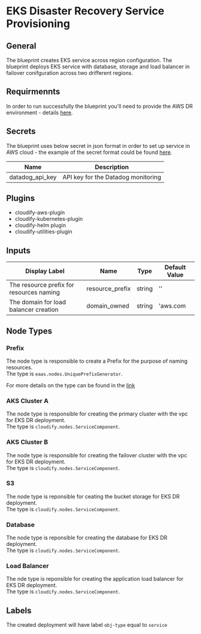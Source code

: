 # EKS Disaster Recovery Service Provisioning

## General

The blueprint creates EKS service across region configuration. The blueprint deploys EKS service with database, storage and load balancer in failover conifguration across two drifferent regions. 

## Requirmennts

In order to run successfully the blueprint you'll need to provide the AWS DR environment - details [here](https://github.com/cloudify-community/eaas-example). 

## Secrets

The blueprint uses below secret in json format in order to set up service in AWS cloud - the example of the secret format could be found [here](https://github.com/cloudify-community/eaas-example/blob/master/secret.json).

| Name                  | Description                        |
| --------------------- | ---------------------------------- |
| datadog_api_key       | API key for the Datadog monitoring |


## Plugins

* cloudify-aws-plugin
* cloudify-kubernetes-plugin
* cloudify-helm plugin
* cloudify-utilities-plugin

## Inputs

| Display Label                            | Name                | Type              | Default Value                                    |
| ---------------------------------------- | ------------------- | ----------------- | ------------------------------------------------ |
| The resource prefix for resources naming | resource_prefix     | string            | ''                                               |
| The domain for load balancer creation    | domain_owned        | string            | 'aws.com                                         |

## Node Types

### Prefix
The node type is responsible to create a Prefix for the purpose of naming resources.\
The type is `eaas.nodes.UniquePrefixGenerator`.

For more details on the type can be found in the [link](https://github.com/cloudify-community/eaas-example/blob/master/utils/custom_types.yaml)

### AKS Cluster A
The node type is responsible for creating the primary cluster with the vpc for EKS DR deployment.\
The type is `cloudify.nodes.ServiceComponent`.

### AKS Cluster B
The node type is responsible for creating the failover cluster with the vpc for EKS DR deployment.\
The type is `cloudify.nodes.ServiceComponent`.

### S3 
The node type is reponsible for ceating the bucket storage for EKS DR deployment.\
The type is `cloudify.nodes.ServiceComponent`.

### Database
The node type is reponsible for creating the database for EKS DR deployment.\
The type is `cloudify.nodes.ServiceComponent`.

### Load Balancer
The nde type is reponsible for creating the application load balancer for EKS DR deployment.\
The type is `cloudify.nodes.ServiceComponent`.

## Labels

The created deployment will have label `obj-type` equal to `service`